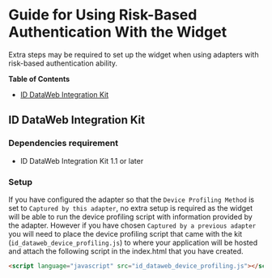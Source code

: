 # Guide for Using Risk-Based Authentication With the Widget

Extra steps may be required to set up the widget when using adapters with risk-based authentication ability.

**Table of Contents**
- [ID DataWeb Integration Kit](#id-dataweb-integration-kit)

## ID DataWeb Integration Kit

### Dependencies requirement

* ID DataWeb Integration Kit 1.1 or later

### Setup

If you have configured the adapter so that the `Device Profiling Method` is set to `Captured by this adapter`, no extra setup is required as the widget will be able to run the device profiling script with information provided by the adapter. However if you have chosen `Captured by a previous adapter` you will need to place the device profiling script that came with the kit (`id_dataweb_device_profiling.js`) to where your application will be hosted and attach the following script in the index.html that you have created. 
```html
<script language="javascript" src="id_dataweb_device_profiling.js"></script>
```